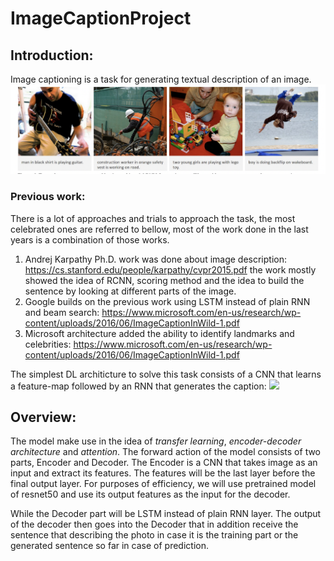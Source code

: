# ImageCaptionProject

## Introduction:
Image captioning is a task for generating textual description of an image. 
![](./imgs_for_readme/examples.png)

### Previous work:  
There is a lot of approaches and trials to approach the task, the most celebrated ones are referred to bellow, most of the work done in the last years is a combination of those works.
1.	Andrej Karpathy Ph.D. work was done about image description:
https://cs.stanford.edu/people/karpathy/cvpr2015.pdf
the work mostly showed the idea of RCNN, scoring method and the idea to build the sentence by looking at different parts of the image.
2.	Google builds on the previous work using LSTM instead of plain RNN and beam search:
https://www.microsoft.com/en-us/research/wp-content/uploads/2016/06/ImageCaptionInWild-1.pdf
3.	Microsoft architecture added the ability to identify landmarks and celebrities:
https://www.microsoft.com/en-us/research/wp-content/uploads/2016/06/ImageCaptionInWild-1.pdf

The simplest DL architicture to solve this task consists of a CNN that learns a feature-map followed by an RNN that generates the caption:
![](./imgs_for_readme/Arch_init.png=250x)
## Overview:
The model make use in the idea of *transfer learning*, *encoder-decoder architecture* and *attention*.
The forward action of the model consists of two parts, Encoder and Decoder.
The Encoder is a CNN that takes image as an input and extract its features. The features will be the last layer before the final output layer.
For purposes of efficiency, we will use pretrained model of resnet50 and use its output features as the input for the decoder. 

While the Decoder part will be LSTM instead of plain RNN layer.
The output of the decoder then goes into the Decoder that in addition receive the sentence that describing the photo in case it is the training part or the generated sentence so far in case of prediction.

